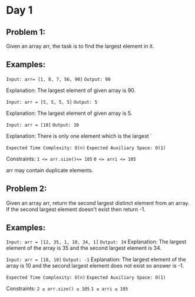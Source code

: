 # Day 1

## Problem 1: 
Given an array arr, the task is to find the largest element in it.

## Examples:

`Input: arr= [1, 8, 7, 56, 90]`
`Output: 90`

Explanation: The largest element of given array is 90.

`Input: arr = [5, 5, 5, 5]`
`Output: 5`

Explanation: The largest element of given array is 5.

`Input: arr = [10]`
`Output: 10`

Explanation: There is only one element which is the largest `

`Expected Time Complexity: O(n)`
`Expected Auxiliary Space: O(1)`

Constraints:
`1 <= arr.size()<= 105`
`0 <= arri <= 105`

arr may contain duplicate elements. 

## Problem 2: 
Given an array arr, return the second largest distinct element from an array. If the second largest element doesn't exist then return -1.

## Examples:

`Input: arr = [12, 35, 1, 10, 34, 1]`
`Output: 34`
Explanation: The largest element of the array is 35 and the second largest element is 34.

`Input: arr = [10, 10]`
`Output: -1`
Explanation: The largest element of the array is 10 and the second largest element does not exist so answer is -1.

`Expected Time Complexity: O(n)`
`Expected Auxiliary Space: O(1)`

Constraints:
`2 ≤ arr.size() ≤ 105`
`1 ≤ arri ≤ 105`
